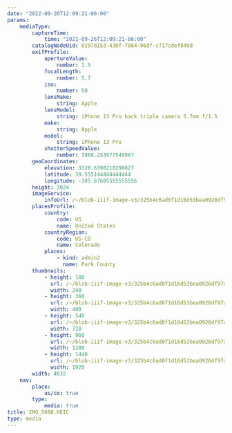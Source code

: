 ```yaml
---
date: "2022-09-26T12:09:21-06:00"
params:
    mediaType:
        captureTime:
            time: "2022-09-26T12:09:21-06:00"
        catalogNodeUid: 0197d153-43bf-7864-96df-c717cdef849d
        exifProfile:
            apertureValue:
                number: 1.5
            focalLength:
                number: 5.7
            iso:
                number: 50
            lensMake:
                string: Apple
            lensModel:
                string: iPhone 13 Pro back triple camera 5.7mm f/1.5
            make:
                string: Apple
            model:
                string: iPhone 13 Pro
            shutterSpeedValue:
                number: 3968.253977549967
        geoCoordinates:
            elevation: 3320.6398210290827
            latitude: 39.555144444444444
            longitude: -105.67605555555556
        height: 3024
        imageService:
            infoUrl: /~/blob-iiif-image-v3/325b4c6ad0f1d16d53bea0926df97a8b38bddf30e64b60a08a56795190f92d8f/info.json
        placesProfile:
            country:
                code: US
                name: United States
            countryRegion:
                code: US-CO
                name: Colorado
            places:
                - kind: admin2
                  name: Park County
        thumbnails:
            - height: 180
              url: /~/blob-iiif-image-v3/325b4c6ad0f1d16d53bea0926df97a8b38bddf30e64b60a08a56795190f92d8f/full/240%2C180/0/default.jpg
              width: 240
            - height: 360
              url: /~/blob-iiif-image-v3/325b4c6ad0f1d16d53bea0926df97a8b38bddf30e64b60a08a56795190f92d8f/full/480%2C360/0/default.jpg
              width: 480
            - height: 540
              url: /~/blob-iiif-image-v3/325b4c6ad0f1d16d53bea0926df97a8b38bddf30e64b60a08a56795190f92d8f/full/720%2C540/0/default.jpg
              width: 720
            - height: 960
              url: /~/blob-iiif-image-v3/325b4c6ad0f1d16d53bea0926df97a8b38bddf30e64b60a08a56795190f92d8f/full/1280%2C960/0/default.jpg
              width: 1280
            - height: 1440
              url: /~/blob-iiif-image-v3/325b4c6ad0f1d16d53bea0926df97a8b38bddf30e64b60a08a56795190f92d8f/full/1920%2C1440/0/default.jpg
              width: 1920
        width: 4032
    nav:
        place:
            us/co: true
        type:
            media: true
title: IMG_5698.HEIC
type: media
---
```


